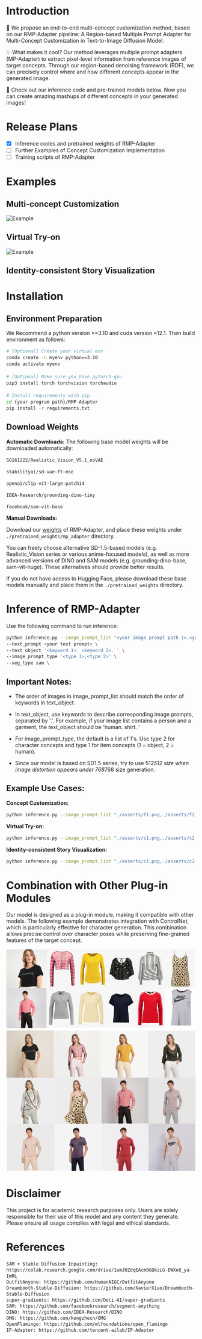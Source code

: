 # Introduction

🎨 We propose an end-to-end multi-concept customization method, based on our RMP-Adapter pipeline: A Region-based Multiple Prompt Adapter for Multi-Concept Customization in Text-to-Image Diffusion Model.

✨ What makes it cool? Our method leverages multiple prompt adapters (MP-Adapter) to extract pixel-level information from reference images of target concepts. Through our region-based denoising framework (RDF), we can precisely control where and how different concepts appear in the generated image.

🚀 Check out our inference code and pre-trained models below. Now you can create amazing mashups of different concepts in your generated images!

# Release Plans
- [x] Inference codes and pretrained weights of RMP-Adapter
- [ ] Further Examples of Concept Customization Implementation
- [ ] Training scripts of RMP-Adapter

#  Examples

## Multi-concept Customization

![Example](./asserts/p3.png)

## Virtual Try-on

![Example](./asserts/p2.png)

## Identity-consistent Story Visualization



# Installation

## Environment Preparation

We Recommend a python version >=3.10 and cuda version =12.1. Then build environment as follows:

```bash
# [Optional] Create your virtual env
conda create -n myenv python==3.10
conda activate myenv

# [Optional] Make sure you have pytorch-gpu
pip3 install torch torchvision torchaudio

# Install requirements with pip
cd {your program path}/RMP-Adapter
pip install -r requirements.txt
```

## Download Weights

**Automatic Downloads:** 
The following base model weights will be downloaded automatically:

`SG161222/Realistic_Vision_V5.1_noVAE`

`stabilityai/sd-vae-ft-mse`

`openai/clip-vit-large-patch14`

`IDEA-Research/grounding-dino-tiny`

`facebook/sam-vit-base`

**Manual Downloads:** 

Download our [weights](https://) of RMP-Adapter, and place these weights under `./pretrained_weights/mp_adapter` directory.

You can freely choose alternative SD-1.5-based models (e.g. Realistic_Vision series or various anime-focused models), as well as more advanced versions of DINO and SAM models (e.g. grounding-dino-base, sam-vit-huge). These alternatives should provide better results.

If you do not have access to Hugging Face, please download these base models manually and place them in the `./pretrained_weights` directory.


# Inference of RMP-Adapter

Use the following command to run inference:

```bash
python inference.py --image_prompt_list "<your image prompt path 1>,<your image prompt path 2>" \
--text_prompt <your text prompt> \
--text_object '<keyword 1>. <keyword 2>. ' \
--image_prompt_type '<type 1>,<type 2>' \
--seg_type sam \
```

## Important Notes:

- The order of images in image_prompt_list should match the order of keywords in text_object.

- In text_object, use keywords to describe corresponding image prompts, separated by '.'. For example, if your image list contains a person and a garment, the text_object should be 'human. shirt. '

- For image_prompt_type, the default is a list of 1's. Use type 2 for character concepts and type 1 for item concepts (1 = object, 2 = human).

- Since our model is based on SD1.5 series, try to use 512*512 size when image distortion appears under 768*768 size generation.

## Example Use Cases:

**Concept Customization:** 

```bash
python inference.py --image_prompt_list "./asserts/f1.png,./asserts/f2.png" --text_prompt 'photo of a man and a woman, upper body portrait, wearing jeans, street background' --text_object 'woman. man. ' --image_prompt_type '2,2' --seg_type 'dino'
```

**Virtual Try-on:**

```bash
python inference.py --image_prompt_list "./asserts/c1.png,./asserts/c2.png" --text_prompt 'half-protait, a woman wearing a shirt and white long skirt, walking on the street.' --text_object 'shirt. skirt. ' --image_prompt_type '1,1' --seg_type 'sam'
```

**Identity-consistent Story Visualization:**

```bash
python inference.py --image_prompt_list "./asserts/c1.png,./asserts/c2.png" --text_prompt 'half-protait, a woman wearing a shirt and white long skirt, walking on the street.' --text_object 'shirt. skirt. ' --image_prompt_type '1,1' --seg_type sam
```


# Combination with Other Plug-in Modules

Our model is designed as a plug-in module, making it compatible with other models. The following example demonstrates integration with ControlNet, which is particularly effective for character generation. This combination allows precise control over character poses while preserving fine-grained features of the target concept.

![Example](./asserts/appendix.png)


# Disclaimer

This project is for academic research purposes only. Users are solely responsible for their use of this model and any content they generate. Please ensure all usage complies with legal and ethical standards.

# References

```text
SAM + Stable Diffusion Inpainting: https://colab.research.google.com/drive/1umJUZdqEAcm9GQkzLG-EWXo8_ya-ImRL
OutfitAnyone: https://github.com/HumanAIGC/OutfitAnyone
Dreambooth-Stable-Diffusion: https://github.com/XavierXiao/Dreambooth-Stable-Diffusion
super-gradients: https://github.com/Deci-AI/super-gradients
SAM: https://github.com/facebookresearch/segment-anything
DINO: https://github.com/IDEA-Research/DINO
OMG: https://github.com/kongzhecn/OMG
OpenFlamingo: https://github.com/mlfoundations/open_flamingo
IP-Adapter: https://github.com/tencent-ailab/IP-Adapter
```
